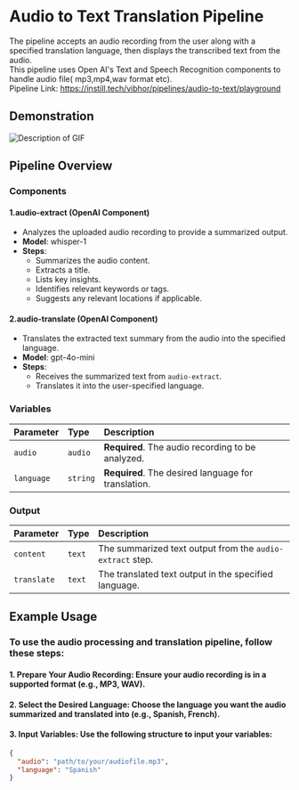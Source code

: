 
# Audio to Text Translation Pipeline

The pipeline accepts an audio recording from the user along with a specified translation language, then displays the transcribed text from the audio.  
This pipeline uses Open AI's Text and Speech Recognition components to handle audio file( mp3,mp4,wav format etc).  
Pipeline Link: https://instill.tech/vibhor/pipelines/audio-to-text/playground



## Demonstration

![Description of GIF](https://s1.gifyu.com/images/SyKc5.gif)



## Pipeline Overview

### Components

#### 1.audio-extract (OpenAI Component)

- Analyzes the uploaded audio recording to provide a summarized output.
- **Model**: whisper-1
- **Steps**:
  - Summarizes the audio content.
  - Extracts a title.
  - Lists key insights.
  - Identifies relevant keywords or tags.
  - Suggests any relevant locations if applicable.

#### 2.audio-translate (OpenAI Component)

- Translates the extracted text summary from the audio into the specified language.
- **Model**: gpt-4o-mini
- **Steps**:
  - Receives the summarized text from `audio-extract`.
  - Translates it into the user-specified language. 

### Variables

| Parameter       | Type     | Description                                       |
| :-------------- | :------- | :------------------------------------------------ |
| `audio`         | `audio`  | **Required**. The audio recording to be analyzed. |
| `language`      | `string` | **Required**. The desired language for translation. |

### Output

| Parameter      | Type     | Description                                               |
| :------------- | :------- | :-------------------------------------------------------- |
| `content`      | `text`   | The summarized text output from the `audio-extract` step. |
| `translate`    | `text`   | The translated text output in the specified language.     |




## Example Usage

###  To use the audio processing and translation pipeline, follow these steps:  

#### 1. Prepare Your Audio Recording: Ensure your audio recording is in a supported format (e.g., MP3, WAV).

#### 2. Select the Desired Language: Choose the language you want the audio summarized and translated into (e.g., Spanish, French).

#### 3. Input Variables: Use the following structure to input your variables:

   ```json
   {
     "audio": "path/to/your/audiofile.mp3",
     "language": "Spanish"
   }

